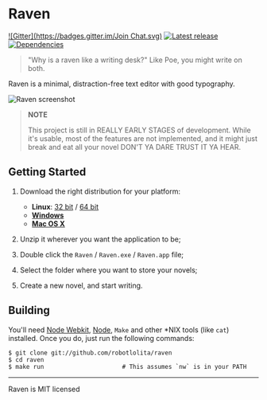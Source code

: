 Raven
=====
[![Gitter](https://badges.gitter.im/Join Chat.svg)](https://gitter.im/robotlolita/raven?utm_source=badge&utm_medium=badge&utm_campaign=pr-badge&utm_content=badge)
[![Latest release](https://github.com/robotlolita/raven/releases)](http://img.shields.io/github/release/robotlolita/raven.svg?style=flat)
[![Dependencies](https://david-dm.org/robotlolita/raven)](http://img.shields.io/david/robotlolita/raven.svg?style=flat)



> "Why is a raven like a writing desk?"
> Like Poe, you might write on both.

Raven is a minimal, distraction-free text editor with good typography.

![Raven screenshot](https://raw.githubusercontent.com/robotlolita/raven/master/screenshot.png)

> **NOTE**
>
> This project is still in REALLY EARLY STAGES of development. While it's
> usable, most of the features are not implemented, and it might just break and
> eat all your novel DON'T YA DARE TRUST IT YA HEAR.


## Getting Started

 1. Download the right distribution for your platform:

     *  __Linux__: [32 bit][linux-32] / [64 bit][linux-64]
     *  [__Windows__][win]
     *  [__Mac OS X__][mac]

 2. Unzip it wherever you want the application to be;
 3. Double click the `Raven` / `Raven.exe` / `Raven.app` file;
 4. Select the folder where you want to store your novels;
 5. Create a new novel, and start writing.

[linux-32]: https://github.com/robotlolita/raven/releases/download/v0.2.0-alpha/Raven-linux32.tar.gz
[linux-64]: https://github.com/robotlolita/raven/releases/download/v0.2.0-alpha/Raven-linux64.tar.gz
[mac]: https://github.com/robotlolita/raven/releases/download/v0.2.0-alpha/Raven-osx.zip
[win]: https://github.com/robotlolita/raven/releases/download/v0.2.0-alpha/Raven-win.zip

## Building

You'll need [Node Webkit][], [Node][], `Make` and other *NIX tools (like `cat`)
installed. Once you do, just run the following commands:

```shell
$ git clone git://github.com/robotlolita/raven
$ cd raven
$ make run                      # This assumes `nw` is in your PATH
```

[Node Webkit]: https://github.com/rogerwang/node-webkit
[Node]: http://nodejs.org/



- - -
Raven is MIT licensed

